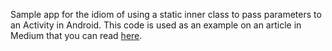 Sample app for the idiom of using a static inner class to pass parameters to an Activity in Android. This code is used as an example on an article in Medium that you can read [here](https://medium.com/swlh/android-an-idiom-for-activity-parameters-73198a5b7355).
